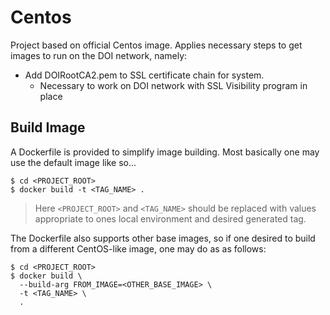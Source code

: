 Centos
======

Project based on official Centos image. Applies necessary steps to get images
to run on the DOI network, namely:

- Add DOIRootCA2.pem to SSL certificate chain for system.
  - Necessary to work on DOI network with SSL Visibility program in place


Build Image
-----------

A Dockerfile is provided to simplify image building. Most basically one may
use the default image like so...

```
$ cd <PROJECT_ROOT>
$ docker build -t <TAG_NAME> .
```

> Here `<PROJECT_ROOT>` and `<TAG_NAME>` should be replaced with values appropriate
> to ones local environment and desired generated tag.

The Dockerfile also supports other base images, so if one desired to build from
a different CentOS-like image, one may do as as follows:

```
$ cd <PROJECT_ROOT>
$ docker build \
  --build-arg FROM_IMAGE=<OTHER_BASE_IMAGE> \
  -t <TAG_NAME> \
  .

```
